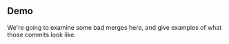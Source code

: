 ## Demo

We're going to examine some bad merges here, and give examples of what those commits look like.
